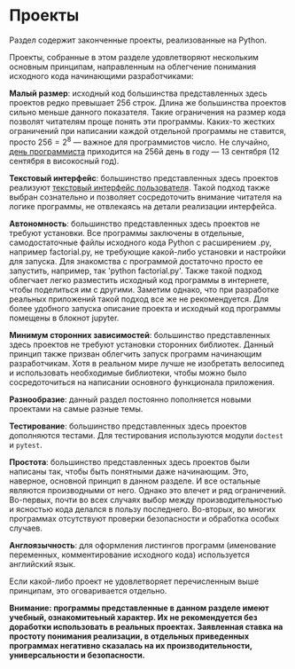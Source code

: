 # Проекты

Раздел содержит законченные проекты, реализованные на Python.

Проекты, собранные в этом разделе удовлетворяют нескольким основным принципам, направленным на облегчение понимания исходного кода начинающими разработчиками:

**Малый размер**: исходный код большинства представленных здесь проектов редко превышает 256 строк.
Длина же большинства проектов сильно меньше данного показателя.
Такие ограничения на размер кода позволят читателям проще понять эти программы.
Каких-то жестких ограничений при написании каждой отдельной программы не ставится, просто $256 = 2^8$ — важное для программистов число.
Не случайно, [день программиста](https://ru.wikipedia.org/wiki/День_программиста) приходится на 256й день в году — 13 сентября (12 сентября в високосный год).

**Текстовый интерфейс**: большинство представленных здесь проектов реализуют [текстовый интерфейс пользователя](https://ru.wikipedia.org/wiki/Текстовый_интерфейс_пользователя).
Такой подход также выбран сознательно и позволяет сосредоточить внимание читателя на логике программы, не отвлекаясь на детали реализации интерфейса.

**Автономность**: большинство представленных здесь проектов не требуют установки.
Все программы заключены в отдельные, самодостаточные файлы исходного кода Python с расширением .py, например factorial.py, не требующие какой-либо установки и настройки для запуска.
Для знакомства с программой достаточно просто ее запустить, например, так 'python factorial.py'.
Также такой подход облегчает легко разместить исходный код программы в интернете, чтобы поделиться им с другими.
Заметим однако, что при разработке реальных приложений такой подход все же не рекомендуется.
Для более удобного запуска описание проекта и исходный код программы помещены в блокнот jupyter.

**Минимум сторонних зависимостей**: большинство представленных здесь проектов не требуют установки сторонних библиотек. Данный принцип также призван облегчить запуск программ начинающим разработчикам.
Хотя в реальном мире лучше не изобретать велосипед и использовать необходимые библиотеки, чтобы можно было сосредоточиться на написании основного функционала приложения.

**Разнообразие**: данный раздел постоянно пополняется новыми проектами на самые разные темы.

**Тестирование**: большинство представленных здесь проектов дополняются тестами. Для тестирования используются модули `doctest` и `pytest`.

**Простота**: большинство представленных здесь проектов были написаны так, чтобы быть понятными даже начинающим. Это, наверное, основной принцип в данном разделе. И все остальные являются производными от него. Однако это влечет и ряд ограничений.
Во-первых, почти во всех случаях выбор между производительностью и ясностью кода делался в пользу последнего.
Во-вторых, во многих программах отсутствуют проверки безопасности и обработка особых случаев.

**Англоязычность**: для оформления листингов программ (именование переменных, комментирование исходного кода) используется английский язык.

Если какой-либо проект не удовлетворяет перечисленным выше принципам, это оговаривается отдельно.

**Внимание: программы представленные в данном разделе имеют учебный, ознакомитеьный характер. Их не рекомендуется без доработки использовать в реальных проектах. Заявленная ставка на простоту понимания реализации, в отдельных приведенных программах негативно сказалась на их производительности, универсальности и безопасности.**
